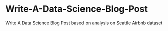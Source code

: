 # Write-A-Data-Science-Blog-Post
Write A Data Science Blog Post based on analysis on Seattle Airbnb dataset
